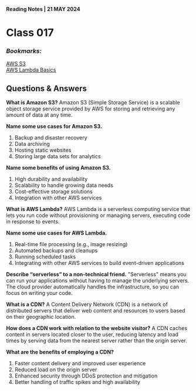 **Reading Notes | 21 MAY 2024**

# Class 017

### *Bookmarks:*
[AWS S3](https://aws.amazon.com/s3/)  
[AWS Lambda Basics](https://www.serverless.com/aws-lambda)  

## **Questions & Answers**

**What is Amazon S3?**
Amazon S3 (Simple Storage Service) is a scalable object storage service provided by AWS for storing and retrieving any amount of data at any time.

**Name some use cases for Amazon S3.**
1. Backup and disaster recovery
2. Data archiving
3. Hosting static websites
4. Storing large data sets for analytics

**Name some benefits of using Amazon S3.**
1. High durability and availability
2. Scalability to handle growing data needs
3. Cost-effective storage solutions
4. Integration with other AWS services

**What is AWS Lambda?**
AWS Lambda is a serverless computing service that lets you run code without provisioning or managing servers, executing code in response to events.

**Name some use cases for AWS Lambda.**
1. Real-time file processing (e.g., image resizing)
2. Automated backups and cleanups
3. Running scheduled tasks
4. Integrating with other AWS services to build event-driven applications

**Describe “serverless” to a non-technical friend.**
"Serverless" means you can run your applications without having to manage the underlying servers. The cloud provider automatically handles the infrastructure, so you can focus on writing your code.

**What is a CDN?**
A Content Delivery Network (CDN) is a network of distributed servers that deliver web content and resources to users based on their geographic location.

**How does a CDN work with relation to the website visitor?**
A CDN caches content in servers located closer to the user, reducing latency and load times by serving data from the nearest server rather than the origin server.

**What are the benefits of employing a CDN?**
1. Faster content delivery and improved user experience
2. Reduced load on the origin server
3. Enhanced security through DDoS protection and mitigation
4. Better handling of traffic spikes and high availability
